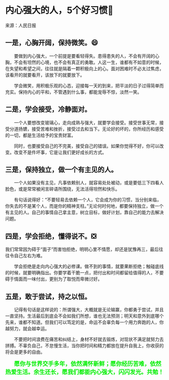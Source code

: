# 内心强大的人，5个好习惯:book:

来源：人民日报

## **一是，心胸开阔，保持微笑。**:smile:

　　要做到内心强大，一个前提是要看轻得失。患得患失的人，不会有开阔的心胸，不会有坦然的心境，也不会有真正的勇敢。人这一生，谁都有不如意的时候，在失望和希望之间，往往就是隔着一颗积极向上的心。面对困难时不必太过焦虑，该看开的就要看开，该放下的就要放下。

　　学会微笑，用积极乐观的心态，迎接每一天的到来，把平淡的日子过得简单而充实。保持内心的平和，不管遇到什么事，都能宠辱不惊，淡然一笑。

## **二是，学会接受，冷静面对。**

　　一个人要想改变玻璃心，走向成熟与强大，就要学会接受。接受世事无常，接受分道扬镳，接受苦难和挫折，接受过去和当下。无论好的坏的，你所经历和感受的一切，都是生活给予的宝贵财富。

　　同时，也要接受自己的不完美，接受自己的错误。如果你觉得不好，你可以改变。改变不是件坏事，它是让我们更好成长的方式。

## **三是，保持独立，做一个有主见的人。**

　　一个人如果没有主见，凡事依赖别人，就容易处处被动，或是要低三下四看人脸色，或是常常被闲言碎语所围绕，无法活得坦然和快乐。

　　有句话说得好：“不要轻易去依赖一个人，它会成为你的习惯，当分别来临，你失去的不是某个人，而是你的精神支柱。”无论何时何地，都要保持独立，做一个有主见的人。自己的事情自己拿主意，树立目标，做好计划，靠自己的能力去解决问题。

## **四是，学会拒绝，懂得说不。**:negative_squared_cross_mark:

​		我们常常因为碍于“面子”而害怕拒绝，明明心里不情愿，却还是犹豫再三，最后往往令自己左右为难。

　　学会拒绝是走向内心强大的必修课。做不到的事情，就要果断拒绝；触碰底线的时候，就要明确指出。你要学着干脆一点，把付出和时间都留给值得的人，不要碍于情面而一味付出，更别为了取悦而卑微讨好。

## **五是，敢于尝试，持之以恒。**

　　记得有句话是这样说的：所谓强大，大概就是无论输赢，你都勇于尝试，并且一直坚持。生活最后到底会不会如我们所想，谁也无法预测；明天和意外到底哪个先来，谁都不知道。但我们可以笃定的是，命运不会辜负每一个用力奔跑的人，你越努力，就会越幸运。

　　不要把时间浪费在痛苦和纠结上，身材不好就去锻炼，对现状不满足就努力去拼搏。不辜负自己，不怠慢生活，当你把时间和精力都放在提升自我上，你收获的将会是更多的自由。

　　**<font size=4 color='gree'>愿你与世界交手多年，依然满怀新鲜；愿你经历苦难，依然热爱生活。余生还长，愿我们都能内心强大，闪闪发光。共勉！</font>**